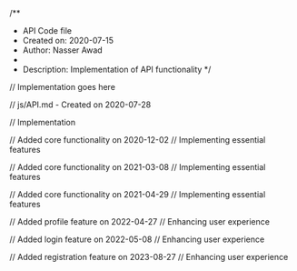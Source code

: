 /**
 * API Code file
 * Created on: 2020-07-15
 * Author: Nasser Awad
 *
 * Description: Implementation of API functionality
 */
 
// Implementation goes here

// js/API.md - Created on 2020-07-28

// Implementation

// Added core functionality on 2020-12-02
// Implementing essential features

// Added core functionality on 2021-03-08
// Implementing essential features

// Added core functionality on 2021-04-29
// Implementing essential features

// Added profile feature on 2022-04-27
// Enhancing user experience

// Added login feature on 2022-05-08
// Enhancing user experience

// Added registration feature on 2023-08-27
// Enhancing user experience
